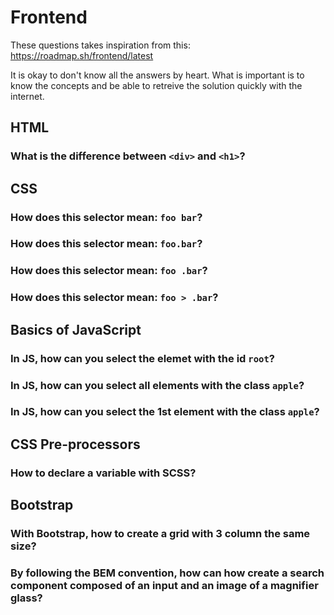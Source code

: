 # Frontend

These questions takes inspiration from this: https://roadmap.sh/frontend/latest

It is okay to don't know all the answers by heart. What is important is to know the concepts and be able to retreive the solution quickly with the internet.

## HTML
### What is the difference between `<div>` and `<h1>`?

## CSS
### How does this selector mean: `foo bar`?
### How does this selector mean: `foo.bar`?
### How does this selector mean: `foo .bar`?
### How does this selector mean: `foo > .bar`?

## Basics of JavaScript
### In JS, how can you select the elemet with the id `root`?
### In JS, how can you select all elements with the class `apple`?
### In JS, how can you select the 1st element with the class `apple`?

## CSS Pre-processors
### How to declare a variable with SCSS?

## Bootstrap
### With Bootstrap, how to create a grid with 3 column the same size?
### By following the BEM convention, how can how create a search component composed of an input and an image of a magnifier glass?
